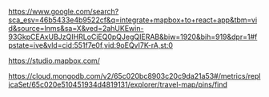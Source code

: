https://www.google.com/search?sca_esv=46b5433e4b9522cf&q=integrate+mapbox+to+react+app&tbm=vid&source=lnms&sa=X&ved=2ahUKEwin-93GkpCEAxUBJzQIHRLoCiEQ0pQJegQIERAB&biw=1920&bih=919&dpr=1#fpstate=ive&vld=cid:551f7e0f,vid:9oEQvI7K-rA,st:0  
  
    
https://studio.mapbox.com/  
  
    
https://cloud.mongodb.com/v2/65c020bc8903c20c9da21a53#/metrics/replicaSet/65c020e510451934d4819131/explorer/travel-map/pins/find
